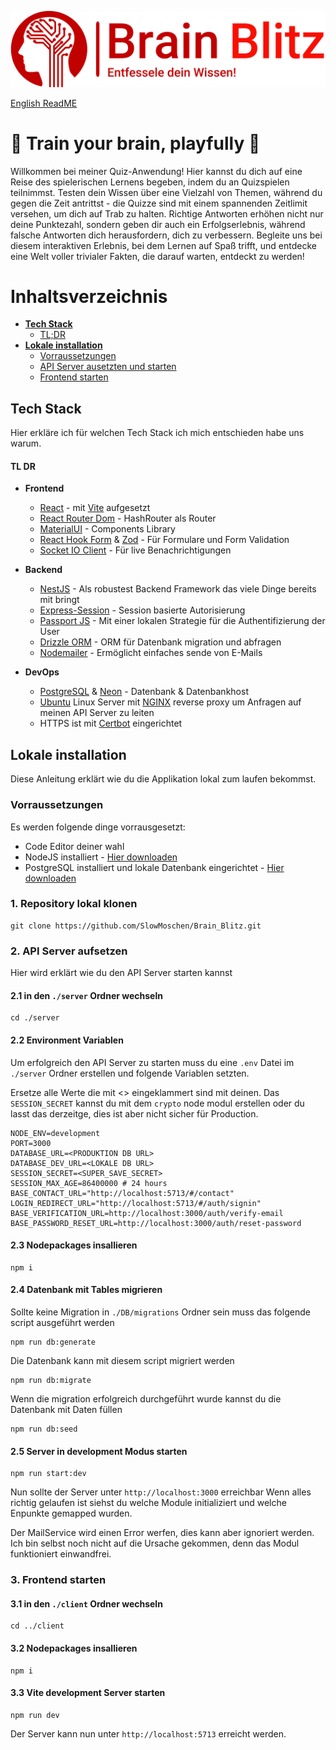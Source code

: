 
![Logo](https://github.com/SlowMoschen/Brain_Blitz/blob/main/logo.png)

[English ReadME](https://github.com/SlowMoschen/Brain_Blitz/blob/main/english.md)

# 🧠 Train your brain, playfully  🧠

Willkommen bei meiner Quiz-Anwendung! Hier kannst du dich auf eine Reise des spielerischen Lernens begeben, indem du an Quizspielen teilnimmst. Testen dein Wissen über eine Vielzahl von Themen, während du gegen die Zeit antrittst - die Quizze sind mit einem spannenden Zeitlimit versehen, um dich auf Trab zu halten. Richtige Antworten erhöhen nicht nur deine Punktezahl, sondern geben dir auch ein Erfolgserlebnis, während falsche Antworten dich herausfordern, dich zu verbessern. Begleite uns bei diesem interaktiven Erlebnis, bei dem Lernen auf Spaß trifft, und entdecke eine Welt voller trivialer Fakten, die darauf warten, entdeckt zu werden!



# Inhaltsverzeichnis

- [**Tech Stack**](#tech-stack)
    * [TL;DR](#tl-dr)
- [**Lokale installation**](#lokale-installation)
    * [Vorraussetzungen](#vorraussetzungen)
    * [API Server ausetzten und starten](#2-api-server-aufsetzen)
    * [Frontend starten](#3-frontend-starten)

## Tech Stack
Hier erkläre ich für welchen Tech Stack ich mich entschieden habe uns warum.

#### TL DR

- **Frontend** 
    * [React](https://react.dev/) - mit [Vite](https://vitejs.dev/) aufgesetzt
    * [React Router Dom](https://reactrouter.com/en/main) - HashRouter als Router
    * [MaterialUI](https://mui.com/) - Components Library
    * [React Hook Form](https://react-hook-form.com/) & [Zod](https://zod.dev/) - Für Formulare und Form Validation
    * [Socket IO Client](https://socket.io/) - Für live Benachrichtigungen

- **Backend**
    * [NestJS](https://nestjs.com/) - Als robustest Backend Framework das viele Dinge bereits mit bringt
    * [Express-Session](https://www.npmjs.com/package/express-session) - Session basierte Autorisierung
    * [Passport JS](https://www.passportjs.org/) - Mit einer lokalen Strategie für die Authentifizierung der User
    * [Drizzle ORM](https://orm.drizzle.team/) - ORM für Datenbank migration und abfragen
    * [Nodemailer](https://www.nodemailer.com/) - Ermöglicht einfaches sende von E-Mails

- **DevOps**
    * [PostgreSQL](https://www.postgresql.org/) & [Neon](https://neon.tech/) - Datenbank & Datenbankhost
    * [Ubuntu](https://ubuntu.com/) Linux Server mit [NGINX](https://www.nginx.com/) reverse proxy um Anfragen auf meinen API Server zu leiten
    * HTTPS ist mit [Certbot](https://certbot.eff.org/) eingerichtet

## Lokale installation

Diese Anleitung erklärt wie du die Applikation lokal zum laufen bekommst.

### Vorraussetzungen
Es werden folgende dinge vorrausgesetzt:

 - Code Editor deiner wahl
 - NodeJS installiert  - [Hier downloaden](https://nodejs.org/en/download)
 - PostgreSQL installiert und lokale Datenbank eingerichtet - [Hier downloaden](https://www.postgresql.org/download/)


### 1. Repository lokal klonen

```
git clone https://github.com/SlowMoschen/Brain_Blitz.git
```

### 2. API Server aufsetzen
Hier wird erklärt wie du den API Server starten kannst

#### 2.1 in den `./server` Ordner wechseln
```
cd ./server
```

#### 2.2 Environment Variablen

Um erfolgreich den API Server zu starten muss du eine `.env` Datei im `./server` Ordner erstellen und folgende Variablen setzten.

Ersetze alle Werte die mit <> eingeklammert sind mit deinen.
Das `SESSION_SECRET` kannst du mit dem `crypto` node modul erstellen oder du lasst das derzeitge, dies ist aber nicht sicher für Production.

```
NODE_ENV=development
PORT=3000
DATABASE_URL=<PRODUKTION DB URL>
DATABASE_DEV_URL=<LOKALE DB URL>
SESSION_SECRET=<SUPER_SAVE_SECRET>
SESSION_MAX_AGE=86400000 # 24 hours
BASE_CONTACT_URL="http://localhost:5713/#/contact"
LOGIN_REDIRECT_URL="http://localhost:5713/#/auth/signin"
BASE_VERIFICATION_URL=http://localhost:3000/auth/verify-email
BASE_PASSWORD_RESET_URL=http://localhost:3000/auth/reset-password
```

#### 2.3 Nodepackages insallieren

```
npm i
```

#### 2.4 Datenbank mit Tables migrieren

Sollte keine Migration in `./DB/migrations` Ordner sein muss das folgende script ausgeführt werden
```
npm run db:generate
```

Die Datenbank kann mit diesem script migriert werden
```
npm run db:migrate
```

Wenn die migration erfolgreich durchgeführt wurde kannst du die Datenbank mit Daten füllen
```
npm run db:seed
```

#### 2.5 Server in development Modus starten

```
npm run start:dev
```

Nun sollte der Server unter `http://localhost:3000` erreichbar Wenn alles richtig gelaufen ist siehst du welche Module initializiert und welche Enpunkte gemapped wurden.

Der MailService wird einen Error werfen, dies kann aber ignoriert werden. Ich bin selbst noch nicht auf die Ursache gekommen, denn das Modul funktioniert einwandfrei.

### 3. Frontend starten

#### 3.1 in den `./client` Ordner wechseln

```
cd ../client
```

#### 3.2 Nodepackages insallieren

```
npm i
```

#### 3.3 Vite development Server starten

```
npm run dev
```

Der Server kann nun unter `http://localhost:5713` erreicht werden.


